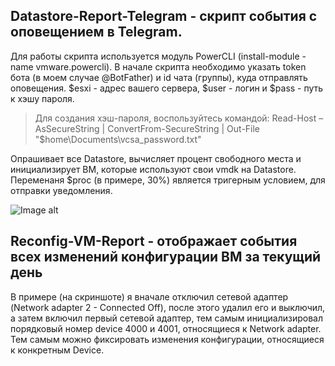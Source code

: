 ## Datastore-Report-Telegram - скрипт события с оповещением в Telegram.
Для работы скрипта используется модуль PowerCLI (install-module -name vmware.powercli). В начале скрипта необходимо указать token бота (в моем случае @BotFather) и id чата (группы), куда отправлять оповещения. $esxi - адрес вашего сервера, $user - логин и $pass - путь к хэшу пароля.
> Для создания хэш-пароля, воспользуйтесь командой: Read-Host –AsSecureString | ConvertFrom-SecureString | Out-File "$home\Documents\vcsa_password.txt"

Опрашивает все Datastore, вычисляет процент свободного места и инициализирует ВМ, которые используют свои vmdk на Datastore. Переменаня $proc (в примере, 30%) является тригерным условием, для отправки уведомления.

![Image alt](https://github.com/Lifailon/VMWare-Report-Telegram/blob/rsa/Report.jpg)

## Reconfig-VM-Report - отображает события всех изменений конфигурации ВМ за текущий день
В примере (на скриншоте) я вначале отключил сетевой адаптер (Network adapter 2 - Connected Off), после этого удалил его и выключил, а затем включил первый сетевой адаптер, тем самым инициализировал порядковый номер device 4000 и 4001, относящиеся к Network adapter. Тем самым можно фиксировать изменения конфигурации, относящиеся к конкретным Device.
